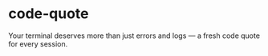 # code-quote
Your terminal deserves more than just errors and logs — a fresh code quote for every session.
